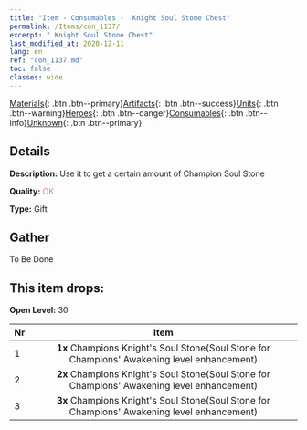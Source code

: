```yaml
---
title: "Item - Consumables -  Knight Soul Stone Chest"
permalink: /Items/con_1137/
excerpt: " Knight Soul Stone Chest"
last_modified_at: 2020-12-11
lang: en
ref: "con_1137.md"
toc: false
classes: wide
---
```

 [Materials](/Items/){: .btn .btn--primary}[Artifacts](/Items/Artifacts/){: .btn .btn--success}[Units](/Items/Units/){: .btn .btn--warning}[Heroes](/Items/Heroes/){: .btn .btn--danger}[Consumables](/Items/Consumables/){: .btn .btn--info}[Unknown](/Items/Unknown/){: .btn .btn--primary}

## Details
 **Description:** Use it to get a certain amount of Champion Soul Stone

 **Quality:** <span style="color: #DA70D6">OK</span>

 **Type:** Gift

## Gather

  To Be Done

## This item drops:

 **Open Level:** 30

  | Nr |      Item    |
  |:---|:------------:|
  | 1 |  **1x** Champions Knight's Soul Stone(Soul Stone for Champions' Awakening level enhancement) | 
  | 2 |  **2x** Champions Knight's Soul Stone(Soul Stone for Champions' Awakening level enhancement) | 
  | 3 |  **3x** Champions Knight's Soul Stone(Soul Stone for Champions' Awakening level enhancement) | 
